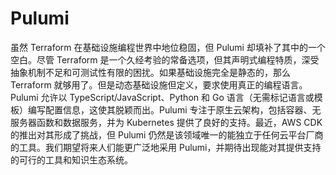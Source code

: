 # Pulumi

虽然 Terraform 在基础设施编程世界中地位稳固，但 Pulumi 却填补了其中的一个空白。尽管 Terraform 是一个久经考验的常备选项，但其声明式编程特质，深受抽象机制不足和可测试性有限的困扰。如果基础设施完全是静态的，那么 Terraform 就够用了。但是动态基础设施但定义，要求使用真正的编程语言。Pulumi 允许以 TypeScript/JavaScript、Python 和 Go 语言（无需标记语言或模板）编写配置信息，这使其脱颖而出。Pulumi 专注于原生云架构，包括容器、无服务器函数和数据服务，并为 Kubernetes 提供了良好的支持。最近，AWS CDK 的推出对其形成了挑战，但 Pulumi 仍然是该领域唯一的能独立于任何云平台厂商的工具。我们期望将来人们能更广泛地采用 Pulumi，并期待出现能对其提供支持的可行的工具和知识生态系统。
